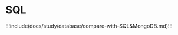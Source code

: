 # SQL

<!-- prettier-ignore-start -->
!!!include(docs/study/database/compare-with-SQL&MongoDB.md)!!!
<!-- prettier-ignore-end -->
